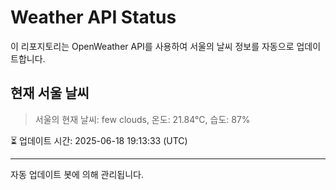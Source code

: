 
# Weather API Status

이 리포지토리는 OpenWeather API를 사용하여 서울의 날씨 정보를 자동으로 업데이트합니다.

## 현재 서울 날씨
> 서울의 현재 날씨: few clouds, 온도: 21.84°C, 습도: 87%

⏳ 업데이트 시간: 2025-06-18 19:13:33 (UTC)

---
자동 업데이트 봇에 의해 관리됩니다.
